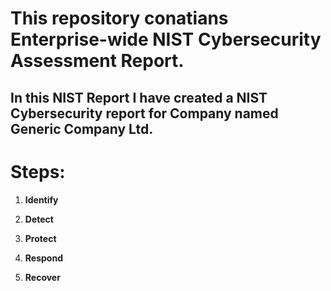 # This repository conatians Enterprise-wide NIST Cybersecurity Assessment Report.

## In this NIST Report I have created a NIST Cybersecurity report for Company named Generic Company Ltd.

# Steps: 

 1) **Identify**

 2) **Detect**

 3) **Protect**

 4) **Respond**
 
 5) **Recover**
